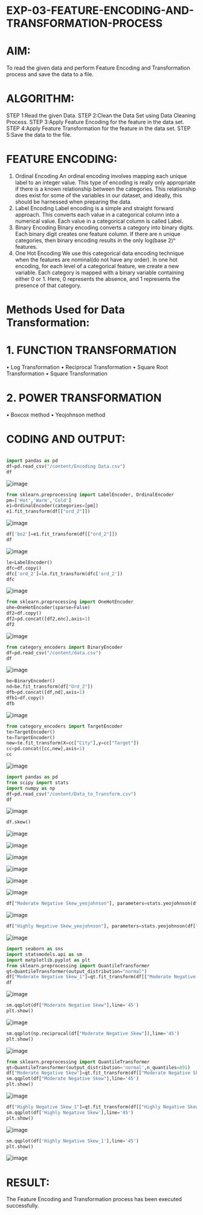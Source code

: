 # EXP-03-FEATURE-ENCODING-AND-TRANSFORMATION-PROCESS
# AIM:
To read the given data and perform Feature Encoding and Transformation process and save the data to a file.

# ALGORITHM:
STEP 1:Read the given Data.
STEP 2:Clean the Data Set using Data Cleaning Process.
STEP 3:Apply Feature Encoding for the feature in the data set.
STEP 4:Apply Feature Transformation for the feature in the data set.
STEP 5:Save the data to the file.

# FEATURE ENCODING:
1. Ordinal Encoding
An ordinal encoding involves mapping each unique label to an integer value. This type of encoding is really only appropriate if there is a known relationship between the categories. This relationship does exist for some of the variables in our dataset, and ideally, this should be harnessed when preparing the data.
2. Label Encoding
Label encoding is a simple and straight forward approach. This converts each value in a categorical column into a numerical value. Each value in a categorical column is called Label.
3. Binary Encoding
Binary encoding converts a category into binary digits. Each binary digit creates one feature column. If there are n unique categories, then binary encoding results in the only log(base 2)ⁿ features.
4. One Hot Encoding
We use this categorical data encoding technique when the features are nominal(do not have any order). In one hot encoding, for each level of a categorical feature, we create a new variable. Each category is mapped with a binary variable containing either 0 or 1. Here, 0 represents the absence, and 1 represents the presence of that category.

# Methods Used for Data Transformation:
  # 1. FUNCTION TRANSFORMATION
• Log Transformation
• Reciprocal Transformation
• Square Root Transformation
• Square Transformation
  # 2. POWER TRANSFORMATION
• Boxcox method
• Yeojohnson method

# CODING AND OUTPUT:
```python

import pandas as pd
df=pd.read_csv("/content/Encoding Data.csv")
df
```
 ![image](https://github.com/varshasharon/EXNO-3-DS/assets/98278161/d50feeb0-02d1-4d80-988b-73beff9a922e)

```python
from sklearn.preprocessing import LabelEncoder, OrdinalEncoder
pm=['Hot','Warm','Cold']
e1=OrdinalEncoder(categories=[pm])
e1.fit_transform(df[["ord_2"]])
```
![image](https://github.com/varshasharon/EXNO-3-DS/assets/98278161/3b99bb56-9f79-4c19-8073-6acb51e3c7ff)


```python
df['bo2']=e1.fit_transform(df[["ord_2"]])
df
```
![image](https://github.com/varshasharon/EXNO-3-DS/assets/98278161/729b6d4a-54ad-49e3-b375-9a91aed0d8cd)

```python
le=LabelEncoder()
dfc=df.copy()
dfc['ord_2']=le.fit_transform(dfc['ord_2'])
dfc
```
![image](https://github.com/varshasharon/EXNO-3-DS/assets/98278161/a204cb14-d8f7-405f-9d74-b899c7475853)


```python
from sklearn.preprocessing import OneHotEncoder
ohe=OneHotEncoder(sparse=False)
df2=df.copy()
df2=pd.concat([df2,enc],axis=1)
df2
```
![image](https://github.com/varshasharon/EXNO-3-DS/assets/98278161/e14d5ed4-9a92-422a-a194-f3279acc29bb)

```python
from category_encoders import BinaryEncoder
df=pd.read_csv("/content/data.csv")
df
```
![image](https://github.com/varshasharon/EXNO-3-DS/assets/98278161/5f4c3d75-0fd9-4c5b-8809-41697ae76a58)


```python
be=BinaryEncoder()
nd=be.fit_transform(df["Ord_2"])
dfb=pd.concat([df,nd],axis=1)
dfb1=df.copy()
dfb
```
![image](https://github.com/varshasharon/EXNO-3-DS/assets/98278161/53805568-c5f6-4e6c-bb81-316490b1cb75)


```python
from category_encoders import TargetEncoder
te=TargetEncoder()
te=TargetEncoder()
new=te.fit_transform(X=cc["City"],y=cc["Target"])
cc=pd.concat([cc,new],axis=1)
cc
```
![image](https://github.com/varshasharon/EXNO-3-DS/assets/98278161/f4a82029-6738-4453-952f-d80605ddb10e)


```python
import pandas as pd
from scipy import stats
import numpy as np
df=pd.read_csv("/content/Data_to_Transform.csv")
df
```
![image](https://github.com/varshasharon/EXNO-3-DS/assets/98278161/f958785d-f1c9-471c-b04f-14d89376f25d)


```python
df.skew()
```
![image](https://github.com/varshasharon/EXNO-3-DS/assets/98278161/eef1f465-295a-469d-914e-7313a046c046)

![image](https://github.com/varshasharon/EXNO-3-DS/assets/98278161/d046aa73-0223-47cc-a784-dacfc95dddce)

![image](https://github.com/varshasharon/EXNO-3-DS/assets/98278161/18ba4598-6720-49bc-b83b-4ceb6023f403)

![image](https://github.com/varshasharon/EXNO-3-DS/assets/98278161/5eabf620-9326-44f0-812b-5f617a360f03)

![image](https://github.com/varshasharon/EXNO-3-DS/assets/98278161/42c3fb2a-3455-4ef3-9e61-2c92a9859451)

![image](https://github.com/varshasharon/EXNO-3-DS/assets/98278161/de879772-39d9-4bfb-9b6a-d14dd48f5e93)


```python
df["Moderate Negative Skew_yeojohnson"], parameters=stats.yeojohnson(df["Moderate Negative Skew"])
```
![image](https://github.com/varshasharon/EXNO-3-DS/assets/98278161/31a20908-73ec-4ec5-a674-cda800631d2b)

```python
df["Highly Negative Skew_yeojohnson"], parameters=stats.yeojohnson(df["Highly Negative Skew"])
```
![image](https://github.com/varshasharon/EXNO-3-DS/assets/98278161/a052d2fd-ba04-4347-bb2c-f531649ce468)

```python
import seaborn as sns
import statsmodels.api as sm
import matplotlib.pyplot as plt
from sklearn.preprocessing import QuantileTransformer
qt=QuantileTransformer(output_distribution="normal")
df["Moderate Negative Skew_1"]=qt.fit_transform(df[["Moderate Negative Skew"]])
df


```
![image](https://github.com/varshasharon/EXNO-3-DS/assets/98278161/6836d5a9-d235-4ff7-b488-4f360a65ede7)

```python
sm.qqplot(df["Moderate Negative Skew"],line='45')
plt.show()
```
![image](https://github.com/varshasharon/EXNO-3-DS/assets/98278161/df29d423-66d0-4b85-90e1-8dab668768ac)

```python
sm.qqplot(np.reciprocal(df["Moderate Negative Skew"]),line='45')
plt.show()
```
![image](https://github.com/varshasharon/EXNO-3-DS/assets/98278161/9714882b-4b8c-484c-90a7-3e7033ff1db5)

```python
from sklearn.preprocessing import QuantileTransformer
qt=QuantileTransformer(output_distribution='normal',n_quantiles=891)
df["Moderate Negative Skew"]=qt.fit_transform(df[["Moderate Negative Skew"]])
sm.qqplot(df["Moderate Negative Skew"],line='45')
plt.show()
```
![image](https://github.com/varshasharon/EXNO-3-DS/assets/98278161/c0be92c4-93aa-4a26-9410-b4b792fc1315)

```python
df["Highly Negative Skew_1"]=qt.fit_transform(df[["Highly Negative Skew"]])
sm.qqplot(df['Highly Negative Skew'],line='45')
plt.show()
```
![image](https://github.com/varshasharon/EXNO-3-DS/assets/98278161/ca10ff7f-c5dc-49ff-8a56-a2a92254e5b4)

```python
sm.qqplot(df['Highly Negative Skew_1'],line='45')
plt.show()
```
![image](https://github.com/varshasharon/EXNO-3-DS/assets/98278161/b9f8b166-1f1c-4d8a-86d9-7bf9db62e8be)

# RESULT:
 The Feature Encoding and Transformation process has been executed successfully.
       
